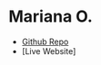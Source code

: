 # Mariana O.
- [Github Repo](https://github.com/marianaOrduno/Final-Project-/tree/main)
- [Live Website]
